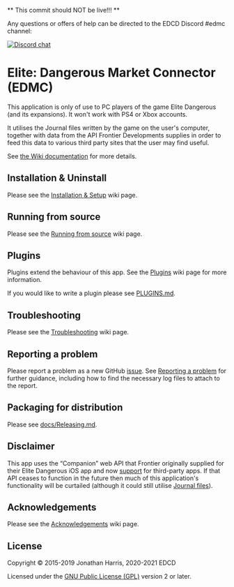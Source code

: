 ** This commit should NOT be live!!! **

Any questions or offers of help can be directed to the EDCD Discord #edmc
channel:

[![Discord chat](https://img.shields.io/discord/164411426939600896.svg?style=social&label=Discord%20chat)](https://discord.gg/usQ5e6n)

Elite: Dangerous Market Connector (EDMC)
===

This application is only of use to PC players of the game Elite Dangerous
(and its expansions).  It won't work with PS4 or Xbox accounts.

It utilises the Journal files written by the game on the user's computer,
together with data from the API Frontier Developments supplies in order to
feed this data to various third party sites that the user may find useful.

See [the Wiki documentation](https://github.com/EDCD/EDMarketConnector/wiki)
for more details.


Installation & Uninstall
---
Please see the [Installation & Setup](https://github.com/EDCD/EDMarketConnector/wiki/Installation-&-Setup) wiki page.


Running from source
---
Please see the [Running from source](https://github.com/EDCD/EDMarketConnector/wiki/Running-from-source) wiki page.


Plugins
---
Plugins extend the behaviour of this app. See the [Plugins](https://github.com/EDCD/EDMarketConnector/wiki/Plugins) wiki page for more information.

If you would like to write a plugin please see [PLUGINS.md](PLUGINS.md).


Troubleshooting
---
Please see the [Troubleshooting](https://github.com/EDCD/EDMarketConnector/wiki/Troubleshooting) wiki page.


Reporting a problem
---
Please report a problem as a new GitHub [issue](https://github.com/EDCD/EDMarketConnector/issues/new?assignees=&labels=bug%2C+unconfirmed&template=bug_report.md&title=).
See [Reporting a problem](https://github.com/EDCD/EDMarketConnector/wiki/Troubleshooting#reporting-a-problem)
for further guidance, including how to find the necessary log files to 
attach to the report.

Packaging for distribution
--------
Please see [docs/Releasing.md](docs/Releasing.md).

Disclaimer
--------
This app uses the “Companion” web API that Frontier originally supplied for
their Elite Dangerous iOS app and now [support](https://forums.frontier.co.uk/threads/open-letter-to-frontier-developments.218658/page-19#post-3371472)
for third-party apps. If that API ceases to function in the future then
much of this application's functionality will be curtailed (although it
could still utilise [Journal files](https://forums.frontier.co.uk/threads/commanders-log-manual-and-data-sample.275151/#post4562494)).




Acknowledgements
--------
Please see the [Acknowledgements](https://github.com/EDCD/EDMarketConnector/wiki/Acknowledgements-&-License) wiki page.

License
-------
Copyright © 2015-2019 Jonathan Harris, 2020-2021 EDCD

Licensed under the [GNU Public License (GPL)](http://www.gnu.org/licenses/gpl-2.0.html) version 2 or later.

